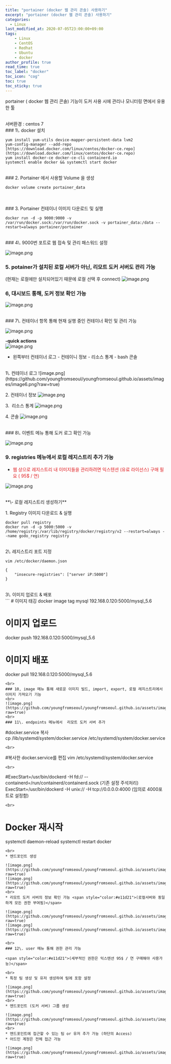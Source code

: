 ```yaml
---
title: "portainer (docker 웹 관리 콘솔) 사용하기"
excerpt: "portainer (docker 웹 관리 콘솔) 사용하기"
categories: 
  - Linux
last_modified_at: 2020-07-05T23:00:00+09:00
tags: 
    - Linux
    - CentOS
    - Redhat
    - Ubuntu
    - docker
author_profile: true
read_time: true
toc_label: "docker" 
toc_icon: "cog" 
toc: true
toc_sticky: true
---
```


portainer ( docker 웹 관리 콘솔) 기능이 도커 사용 시에 관리나 모니터링 면에서 유용한 툴

<br>
서버환경 : centos 7
<br>
### 1\. docker 설치

```
yum install yum-utils device-mapper-persistent-data lvm2
yum-config-manager --add-repo [https://download.docker.com/linux/centos/docker-ce.repo](https://download.docker.com/linux/centos/docker-ce.repo)
yum install docker-ce docker-ce-cli containerd.io
systemctl enable docker && systemctl start docker
```
<br>
### 2. Portainer 에서 사용할 Volume 을 생성

```
docker volume create portainer_data
```
<br>
<br>
### 3. Portainer 컨테이너 이미지 다운로드 및 실행

```
docker run -d -p 9000:9000 -v /var/run/docker.sock:/var/run/docker.sock -v portainer_data:/data --restart=always portainer/portainer
```
<br>
### 4\. 9000번 포트로 웹 접속 및 관리 패스워드 설정

![image.png](https://github.com/youngfromseoul/youngfromseoul.github.io/assets/images/image1.png?raw=true)
<br>
### 5\. potainer가 설치된 로컬 서버가 아닌\, 리모트 도커 서버도 관리 가능

(현재는 로컬에만 설치되어있기 때문에 로컬 선택 후 connect)
![image.png](https://github.com/youngfromseoul/youngfromseoul.github.io/assets/images/image2.png?raw=true)
<br>
### 6, 대시보드 통해, 도커 정보 확인 가능

![image.png](https://github.com/youngfromseoul/youngfromseoul.github.io/assets/images/image3.png?raw=true)

<br>
### 7\. 컨테이너 항목 통해 현재 실행 중인 컨테이너 확인 및 관리 가능

![image.png](https://github.com/youngfromseoul/youngfromseoul.github.io/assets/images/image4.png?raw=true)

**-quick actions**
<br>
![image.png](https://github.com/youngfromseoul/youngfromseoul.github.io/assets/images/image5.png?raw=true)

* 왼쪽부터 컨테이너 로그 - 컨테이니 정보 - 리소스 통계 - bash 콘솔

<br>
1\. 컨테이너 로그
![image.png](https://github.com/youngfromseoul/youngfromseoul.github.io/assets/images/image6.png?raw=true)

2\. 컨테이너 정보
![image.png](https://github.com/youngfromseoul/youngfromseoul.github.io/assets/images/image7.png?raw=true)

3.  리소스 통계
![image.png](https://github.com/youngfromseoul/youngfromseoul.github.io/assets/images/image8.png?raw=true)

4\. 콘솔
![image.png](https://github.com/youngfromseoul/youngfromseoul.github.io/assets/images/image9.png?raw=true)

<br>
### 8\. 이벤트 메뉴 통해 도커 로그 확인 가능

![image.png](https://github.com/youngfromseoul/youngfromseoul.github.io/assets/images/image10.png?raw=true)
 
### 9\. registries 메뉴에서 로컬 레지스트리 추가 가능

* <span style="color:#e11d21">웹 상으로 레지스트리 내 이미지들을 관리하려면 익스텐션 (유료 라이선스) 구매 필요 ( 95$ / 연)</span>

![image.png](https://github.com/youngfromseoul/youngfromseoul.github.io/assets/images/image11.png?raw=true)

<br>
**\- 로컬 레지스트리 생성하기**

1\. Registry 이미지 다운로드 & 실행

```
docker pull registry
docker run -d -p 5000:5000 -v /home/registry:/var/lib/registry/docker/registry/v2 --restart=always --name godo_registry registry
```
<br>
2\. 레지스트리 포트 지정

```
vim /etc/docker/daemon.json

{
    "insecure-registries": ["server iP:5000"]
}
```
<br>
3\. 이미지 업로드 & 배포
<br>
```
# 이미지 태깅
docker image tag mysql 192.168.0.120:5000/mysql_5.6

# 이미지 업로드
docker push 192.168.0.120:5000/mysql_5.6

# 이미지 배포
docker pull 192.168.0.120:5000/mysql_5.6
```
<br>
### 10, image 메뉴 통해 새로운 이미지 빌드, import, export, 로컬 레지스트리에서 이미지 가져오기 기능
<br>
![image.png](https://github.com/youngfromseoul/youngfromseoul.github.io/assets/images/image12.png?raw=true)
<br>
### 11\. endpoints 메뉴에서  리모트 도커 서버 추가

```
#docker.service 복사
cp /lib/systemd/system/docker.service /etc/systemd/system/docker.service
```
<br>
```
#복사한 docker.service를 편집
vim /etc/systemd/system/docker.service
```
<br>
```
#ExecStart=/usr/bin/dockerd -H fd:// --containerd=/run/containerd/containerd.sock (기존 설정 주석처리)
ExecStart=/usr/bin/dockerd -H unix:// -H tcp://0.0.0.0:4000 (임의로 4000포트로 설정함)
```
<br>
```
# Docker 재시작
systemctl daemon-reload
systemctl restart docker
```
<br>
* 엔드포인트 생성

![image.png](https://github.com/youngfromseoul/youngfromseoul.github.io/assets/images/image13.png?raw=true)
![image.png](https://github.com/youngfromseoul/youngfromseoul.github.io/assets/images/image14.png?raw=true)
<br>
* 리모트 도커 서버의 정보 확인 가능 <span style="color:#e11d21">(로컬서버와 동일하게 모든 권한 부여됨)</span>

![image.png](https://github.com/youngfromseoul/youngfromseoul.github.io/assets/images/image15.png?raw=true)
![image.png](https://github.com/youngfromseoul/youngfromseoul.github.io/assets/images/image16.png?raw=true)

<br>
### 12\. user 메뉴 통해 권한 관리 가능

<span style="color:#e11d21">(세부적인 권한은 익스텐션 95$ / 연 구매해야 사용가능)</span>

<br>
* 특정 팀 생성 및 유저 생성하여 팀에 포함 설정

![image.png](https://github.com/youngfromseoul/youngfromseoul.github.io/assets/images/image17.png?raw=true)
<br>
* 엔드포인트 (도커 서버) 그룹 생성

![image.png](https://github.com/youngfromseoul/youngfromseoul.github.io/assets/images/image18.png?raw=true)
<br>
* 엔드포인트에 접근할 수 있는 팀 or 유저 추가 가능 (하단의 Access) 
* 어드민 계정은 전체 접근 가능

![image.png](https://github.com/youngfromseoul/youngfromseoul.github.io/assets/images/image19.png?raw=true)
